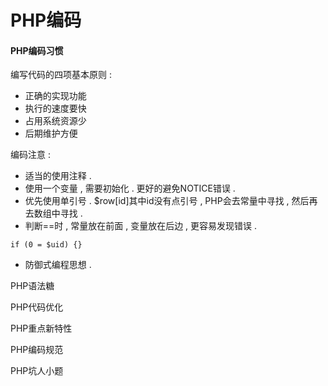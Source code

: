 # PHP编码

#### PHP编码习惯

编写代码的四项基本原则 : 

* 正确的实现功能
* 执行的速度要快
* 占用系统资源少
* 后期维护方便

编码注意 : 

* 适当的使用注释 . 
* 使用一个变量 , 需要初始化 . 更好的避免NOTICE错误 . 
* 优先使用单引号 . $row\[id\]其中id没有点引号 , PHP会去常量中寻找 , 然后再去数组中寻找 . 
* 判断==时 , 常量放在前面 , 变量放在后边 , 更容易发现错误 . 

```
if (0 = $uid) {}
```

* 防御式编程思想 . 



PHP语法糖



PHP代码优化





PHP重点新特性



PHP编码规范



PHP坑人小题




